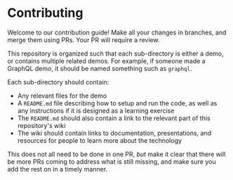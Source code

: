 # Contributing
Welcome to our contribution guide! Make all your changes in branches, and merge them using PRs. Your PR will require a review.

This repository is organized such that each sub-directory is either a demo, or contains multiple related demos. For example, if someone made a GraphQL demo, it should be named something such as `graphql`.

Each sub-directory should contain:
* Any relevant files for the demo
* A `README.md` file describing how to setup and run the code, as well as any instructions if it is designed as a learning exercise
* The `README.md` should also contain a link to the relevant part of this repository's wiki
* The wiki should contain links to documentation, presentations, and resources for people to learn more about the technology

This does not all need to be done in one PR, *but* make it clear that there will be more PRs coming to address what is still missing, and make sure you add the rest on in a timely manner.
